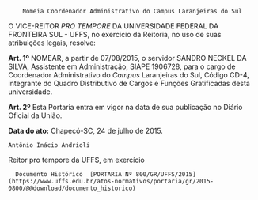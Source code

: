         Nomeia Coordenador Administrativo do Campus Laranjeiras do Sul  

O VICE-REITOR *PRO TEMPORE* DA UNIVERSIDADE FEDERAL DA FRONTEIRA SUL - UFFS, no exercício da Reitoria, no uso de suas atribuições legais, resolve:

 **Art. 1º** NOMEAR, a partir de 07/08/2015, o servidor SANDRO NECKEL DA SILVA, Assistente em Administração, SIAPE 1906728, para o cargo de Coordenador Administrativo do *Campus* Laranjeiras do Sul, Código CD-4, integrante do Quadro Distributivo de Cargos e Funções Gratificadas desta universidade.

 **Art. 2º** Esta Portaria entra em vigor na data de sua publicação no Diário Oficial da União.

  

   **Data do ato:** Chapecó-SC, 24 de julho de 2015.   
 

    Antônio Inácio Andrioli   
 Reitor pro tempore da UFFS, em exercício 

      Documento Histórico  [PORTARIA Nº 800/GR/UFFS/2015](https://www.uffs.edu.br/atos-normativos/portaria/gr/2015-0800/@@download/documento_historico)     
      